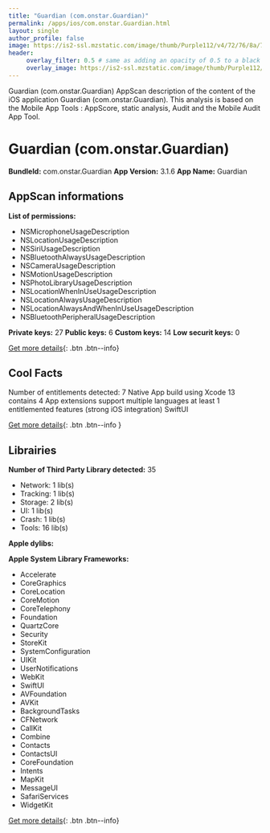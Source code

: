 ```yaml
---
title: "Guardian (com.onstar.Guardian)"
permalink: /apps/ios/com.onstar.Guardian.html
layout: single
author_profile: false
image: https://is2-ssl.mzstatic.com/image/thumb/Purple112/v4/72/76/8a/72768a18-3ae3-d3c2-3337-c1a38b1ec10f/AppIcon-0-0-1x_U007emarketing-0-5-0-85-220.png/512x512bb.jpg
header: 
     overlay_filter: 0.5 # same as adding an opacity of 0.5 to a black background
     overlay_image: https://is2-ssl.mzstatic.com/image/thumb/Purple112/v4/72/76/8a/72768a18-3ae3-d3c2-3337-c1a38b1ec10f/AppIcon-0-0-1x_U007emarketing-0-5-0-85-220.png/512x512bb.jpg
---
```

Guardian (com.onstar.Guardian) AppScan description of the content of the iOS application Guardian (com.onstar.Guardian). This analysis is based on the Mobile App Tools : AppScore, static analysis, Audit and the Mobile Audit App Tool.

# Guardian (com.onstar.Guardian)

**BundleId:** com.onstar.Guardian
**App Version:** 3.1.6
**App Name:** Guardian


## AppScan informations 

**List of permissions:** 
- NSMicrophoneUsageDescription
- NSLocationUsageDescription
- NSSiriUsageDescription
- NSBluetoothAlwaysUsageDescription
- NSCameraUsageDescription
- NSMotionUsageDescription
- NSPhotoLibraryUsageDescription
- NSLocationWhenInUseUsageDescription
- NSLocationAlwaysUsageDescription
- NSLocationAlwaysAndWhenInUseUsageDescription
- NSBluetoothPeripheralUsageDescription
  
  
**Private keys:** 27
**Public keys:** 6
**Custom keys:** 14
**Low securit keys:** 0
  
[Get more details](/pricing.html){: .btn .btn--info}

## Cool Facts

Number of entitlements detected: 7
Native App
build using Xcode 13
contains 4 App extensions
support multiple languages
at least 1 entitlemented features (strong iOS integration)
SwiftUI
  
[Get more details](/pricing.html){: .btn .btn--info }

## Librairies 
**Number of Third Party Library detected:** 35
- Network: 1 lib(s)
- Tracking: 1 lib(s)
- Storage: 2 lib(s)
- UI: 1 lib(s)
- Crash: 1 lib(s)
- Tools: 16 lib(s)


**Apple dylibs:**


**Apple System Library Frameworks:**
- Accelerate
- CoreGraphics
- CoreLocation
- CoreMotion
- CoreTelephony
- Foundation
- QuartzCore
- Security
- StoreKit
- SystemConfiguration
- UIKit
- UserNotifications
- WebKit
- SwiftUI
- AVFoundation
- AVKit
- BackgroundTasks
- CFNetwork
- CallKit
- Combine
- Contacts
- ContactsUI
- CoreFoundation
- Intents
- MapKit
- MessageUI
- SafariServices
- WidgetKit


  
[Get more details](/pricing.html){: .btn .btn--info}

